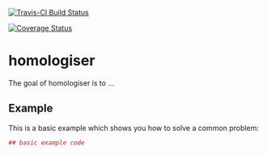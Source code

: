 <!-- README.md is generated from README.Rmd. Please edit that file -->
[![Travis-CI Build
Status](https://travis-ci.org/russHyde/homologiser.svg?branch=master)](https://travis-ci.org/russHyde/homologiser)

[![Coverage
Status](https://img.shields.io/codecov/c/github/russHyde/homologiser/master.svg)](https://codecov.io/github/russHyde/homologiser?branch=master)

homologiser
===========

The goal of homologiser is to …

Example
-------

This is a basic example which shows you how to solve a common problem:

``` r
## basic example code
```
